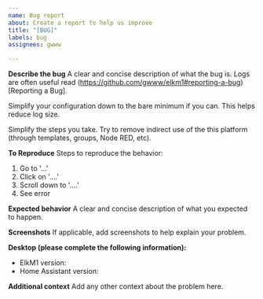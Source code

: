 ```yaml
---
name: Bug report
about: Create a report to help us improve
title: "[BUG]"
labels: bug
assignees: gwww

---
```


**Describe the bug**
A clear and concise description of what the bug is. Logs are often useful read (https://github.com/gwww/elkm1#reporting-a-bug)[Reporting a Bug].

Simplify your configuration down to the bare minimum if you can. This helps reduce log size.

Simplify the steps you take. Try to remove indirect use of the this platform (through templates, groups, Node RED, etc).

**To Reproduce**
Steps to reproduce the behavior:
1. Go to '...'
2. Click on '....'
3. Scroll down to '....'
4. See error

**Expected behavior**
A clear and concise description of what you expected to happen.

**Screenshots**
If applicable, add screenshots to help explain your problem.

**Desktop (please complete the following information):**
 - ElkM1 version: 
 - Home Assistant version:

**Additional context**
Add any other context about the problem here.
